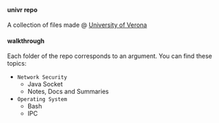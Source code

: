 #### univr repo
A collection of files made @ [University of Verona](http://www.di.univr.it)

#### walkthrough
Each folder of the repo corresponds to an argument. You can find these topics:

- `Network Security`
  - Java Socket
  - Notes, Docs and Summaries
- `Operating System`
  - Bash
  - IPC
